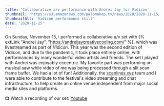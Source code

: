 ```yaml
---
title: 'Collaborative a/v performance with Andrei Jay for Vidicon'
thumbnail: 'https://s3.amazonaws.com/palomakop.tv/news/2020/2020-11-15/vidicon_performance.jpg'
thumbnailAlt: 'Vidicon performance still'
date: '2020-11-15'
---
```


On Sunday, November 15, I performed a collaborative a/v set with {% extLink "Andrei Jay", "https://andreijaycreativecoding.com/" %}, which was livestreamed as part of *Vidicon*. This year was the second edition of Vidicon, and due to the pandemic, it took place entirely online, with performances by many wonderful video artists and friends. The set I played with Andrei was enjoyably eccentric. My favorite part was performing on musical saw while video of me was being processed through a slit scan frame buffer. We had a lot of fun! Additionally, the <a href="https://scanlines.xyz/" rel="noopener" target="_blank">scanlines.xyz</a> team and I were able to contribute to the festival's video streaming and chat infrastructure, to help create an online venue independent from major social media sites and platforms.

📺 Watch a recording of our set: <a href="https://youtu.be/gpsfVA1DOSo" rel="noopener" target="_blank">Youtube</a>

